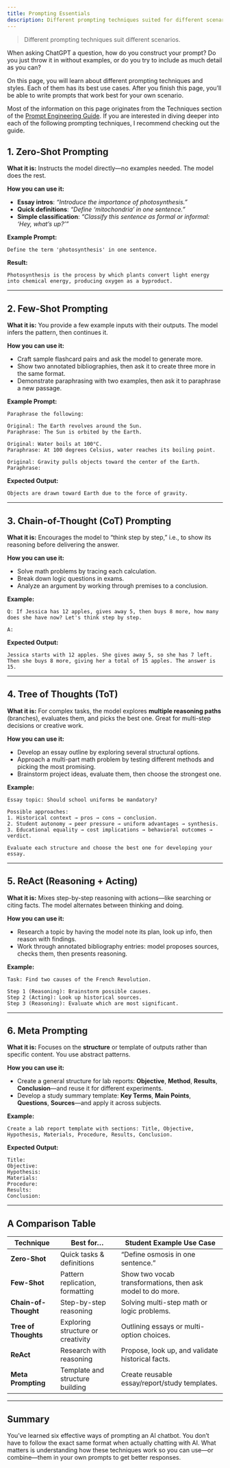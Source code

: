 ```yaml
---
title: Prompting Essentials
description: Different prompting techniques suited for different scenarios.
---
```

> Different prompting techniques suit different scenarios.

When asking ChatGPT a question, how do you construct your prompt? Do you just throw it in without examples, or do you try to include as much detail as you can?

On this page, you will learn about different prompting techniques and styles. Each of them has its best use cases. After you finish this page, you’ll be able to write prompts that work best for your own scenario.

Most of the information on this page originates from the Techniques section of the [Prompt Engineering Guide](https://www.promptingguide.ai/techniques). If you are interested in diving deeper into each of the following prompting techniques, I recommend checking out the guide.

## 1. Zero-Shot Prompting

**What it is:** Instructs the model directly—no examples needed. The model does the rest.

**How you can use it:**

* **Essay intros**: *“Introduce the importance of photosynthesis.”*
* **Quick definitions**: *“Define ‘mitochondria’ in one sentence.”*
* **Simple classification**: *“Classify this sentence as formal or informal: ‘Hey, what’s up?’”*

**Example Prompt:**

```
Define the term 'photosynthesis' in one sentence.
```

**Result:**

```
Photosynthesis is the process by which plants convert light energy into chemical energy, producing oxygen as a byproduct.
```

---

## 2. Few-Shot Prompting

**What it is:** You provide a few example inputs with their outputs. The model infers the pattern, then continues it.

**How you can use it:**

* Craft sample flashcard pairs and ask the model to generate more.
* Show two annotated bibliographies, then ask it to create three more in the same format.
* Demonstrate paraphrasing with two examples, then ask it to paraphrase a new passage.

**Example Prompt:**

```
Paraphrase the following:

Original: The Earth revolves around the Sun.
Paraphrase: The Sun is orbited by the Earth.

Original: Water boils at 100°C.
Paraphrase: At 100 degrees Celsius, water reaches its boiling point.

Original: Gravity pulls objects toward the center of the Earth.
Paraphrase:
```

**Expected Output:**

```
Objects are drawn toward Earth due to the force of gravity.
```

---

## 3. Chain-of-Thought (CoT) Prompting

**What it is:** Encourages the model to “think step by step,” i.e., to show its reasoning before delivering the answer.

**How you can use it:**

* Solve math problems by tracing each calculation.
* Break down logic questions in exams.
* Analyze an argument by working through premises to a conclusion.

**Example:**

```
Q: If Jessica has 12 apples, gives away 5, then buys 8 more, how many does she have now? Let's think step by step.

A:
```

**Expected Output:**

```
Jessica starts with 12 apples. She gives away 5, so she has 7 left. Then she buys 8 more, giving her a total of 15 apples. The answer is 15.
```

---

## 4. Tree of Thoughts (ToT)

**What it is:** For complex tasks, the model explores **multiple reasoning paths** (branches), evaluates them, and picks the best one. Great for multi-step decisions or creative work.

**How you can use it:**

* Develop an essay outline by exploring several structural options.
* Approach a multi-part math problem by testing different methods and picking the most promising.
* Brainstorm project ideas, evaluate them, then choose the strongest one.

**Example:**

```
Essay topic: Should school uniforms be mandatory?

Possible approaches:
1. Historical context → pros → cons → conclusion.
2. Student autonomy → peer pressure → uniform advantages → synthesis.
3. Educational equality → cost implications → behavioral outcomes → verdict.

Evaluate each structure and choose the best one for developing your essay.
```

---

## 5. ReAct (Reasoning + Acting)

**What it is:** Mixes step-by-step reasoning with actions—like searching or citing facts. The model alternates between thinking and doing.

**How you can use it:**

* Research a topic by having the model note its plan, look up info, then reason with findings.
* Work through annotated bibliography entries: model proposes sources, checks them, then presents reasoning.

**Example:**

```
Task: Find two causes of the French Revolution.

Step 1 (Reasoning): Brainstorm possible causes.
Step 2 (Acting): Look up historical sources.
Step 3 (Reasoning): Evaluate which are most significant.
```

---

## 6. Meta Prompting

**What it is:** Focuses on the **structure** or template of outputs rather than specific content. You use abstract patterns.

**How you can use it:**

* Create a general structure for lab reports: **Objective**, **Method**, **Results**, **Conclusion**—and reuse it for different experiments.
* Develop a study summary template: **Key Terms**, **Main Points**, **Questions**, **Sources**—and apply it across subjects.

**Example:**

```
Create a lab report template with sections: Title, Objective, Hypothesis, Materials, Procedure, Results, Conclusion.
```

**Expected Output:**

```
Title:
Objective:
Hypothesis:
Materials:
Procedure:
Results:
Conclusion:
```

---

## A Comparison Table

| Technique            | Best for…                         | Student Example Use Case                                   |
| -------------------- | --------------------------------- | ---------------------------------------------------------- |
| **Zero-Shot**        | Quick tasks & definitions         | “Define osmosis in one sentence.”                          |
| **Few-Shot**         | Pattern replication, formatting   | Show two vocab transformations, then ask model to do more. |
| **Chain-of-Thought** | Step-by-step reasoning            | Solving multi-step math or logic problems.                 |
| **Tree of Thoughts** | Exploring structure or creativity | Outlining essays or multi-option choices.                  |
| **ReAct**            | Research with reasoning           | Propose, look up, and validate historical facts.           |
| **Meta Prompting**   | Template and structure building   | Create reusable essay/report/study templates.              |

---

## Summary

You’ve learned six effective ways of prompting an AI chatbot. You don’t have to follow the exact same format when actually chatting with AI. What matters is understanding how these techniques work so you can use—or combine—them in your own prompts to get better responses.